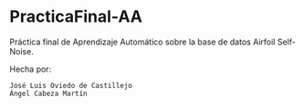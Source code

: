 # PracticaFinal-AA
Práctica final de Aprendizaje Automático sobre la base de datos Airfoil Self-Noise.

Hecha por:

	José Luis Oviedo de Castillejo
	Ángel Cabeza Martín
